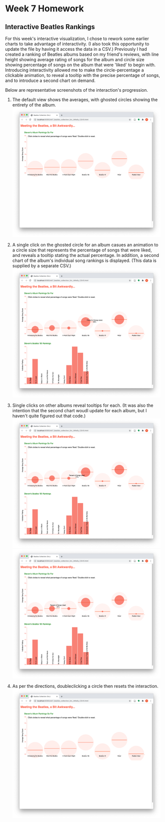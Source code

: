 Week 7 Homework
======================
Interactive Beatles Rankings 
------------------------
For this week's interactive visualization, I chose to rework some earlier charts to take advantage of interactivity. (I also took this opportunity to update the file by having it access the data in a CSV.) Previously I had created a ranking of Beatles albums based on my friend's reviews, with line height showing average rating of songs for the album and circle size showing percentage of songs on the album that were 'liked' to begin with. Introducing interactivity allowed me to make the circle-percentage a clickable animation, to reveal a tooltip with the precise percentage of songs, and to introduce a second chart on demand.

Below are representative screenshots of the interaction's progression.

1. The default view shows the averages, with ghosted circles showing the entirety of the album.
![Wk7_Screenshot_1_MKelly.png](/WK7-Projects/Wk7_Screenshot_1_MKelly.png "MKelly_Beatles_Screenshot1")

2. A single click on the ghosted circle for an album casues an animation to a circle size that represents the percentage of songs that were liked, and reveals a tooltip stating the actual percentage.
In addition, a second chart of the album's individual song rankings is displayed. (This data is supplied by a separate CSV.)
![Wk7_Screenshot_2_MKelly.png](/WK7-Projects/Wk7_Screenshot_2_MKelly.png "MKelly_Beatles_Screenshot2")

3. Single clicks on other albums reveal tooltips for each. (It was also the intention that the second chart woudl update for each album, but I haven't quite figured out that code.)
![Wk7_Screenshot_3_MKelly.png](/WK7-Projects/Wk7_Screenshot_3_MKelly.png "MKelly_Beatles_Screenshot3")
![Wk7_Screenshot_4_MKelly.png](/WK7-Projects/Wk7_Screenshot_4_MKelly.png "MKelly_Beatles_Screenshot4")

4. As per the directions, doubleclicking a circle then resets the interaction.
![Wk7_Screenshot_5_MKelly.png](/WK7-Projects/Wk7_Screenshot_5_MKelly.png "MKelly_Beatles_Screenshot5")

